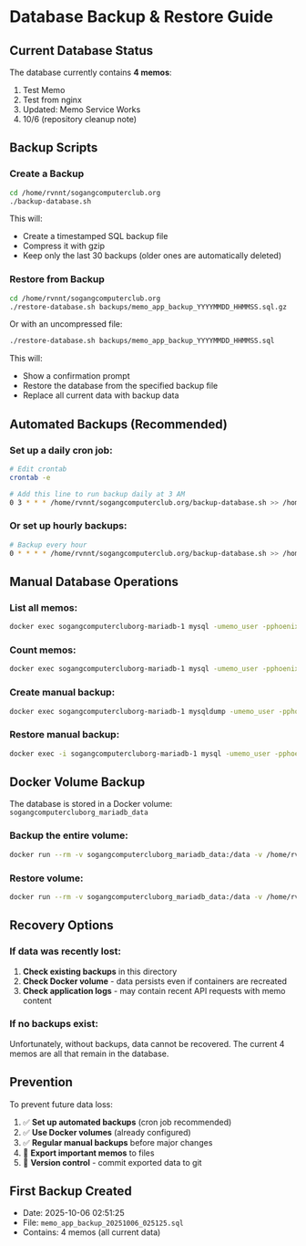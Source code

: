 # Database Backup & Restore Guide

## Current Database Status

The database currently contains **4 memos**:
1. Test Memo
2. Test from nginx
3. Updated: Memo Service Works
4. 10/6 (repository cleanup note)

## Backup Scripts

### Create a Backup

```bash
cd /home/rvnnt/sogangcomputerclub.org
./backup-database.sh
```

This will:
- Create a timestamped SQL backup file
- Compress it with gzip
- Keep only the last 30 backups (older ones are automatically deleted)

### Restore from Backup

```bash
cd /home/rvnnt/sogangcomputerclub.org
./restore-database.sh backups/memo_app_backup_YYYYMMDD_HHMMSS.sql.gz
```

Or with an uncompressed file:
```bash
./restore-database.sh backups/memo_app_backup_YYYYMMDD_HHMMSS.sql
```

This will:
- Show a confirmation prompt
- Restore the database from the specified backup file
- Replace all current data with backup data

## Automated Backups (Recommended)

### Set up a daily cron job:

```bash
# Edit crontab
crontab -e

# Add this line to run backup daily at 3 AM
0 3 * * * /home/rvnnt/sogangcomputerclub.org/backup-database.sh >> /home/rvnnt/sogangcomputerclub.org/backups/backup.log 2>&1
```

### Or set up hourly backups:

```bash
# Backup every hour
0 * * * * /home/rvnnt/sogangcomputerclub.org/backup-database.sh >> /home/rvnnt/sogangcomputerclub.org/backups/backup.log 2>&1
```

## Manual Database Operations

### List all memos:
```bash
docker exec sogangcomputercluborg-mariadb-1 mysql -umemo_user -pphoenix memo_app -e "SELECT * FROM memos;"
```

### Count memos:
```bash
docker exec sogangcomputercluborg-mariadb-1 mysql -umemo_user -pphoenix memo_app -e "SELECT COUNT(*) FROM memos;"
```

### Create manual backup:
```bash
docker exec sogangcomputercluborg-mariadb-1 mysqldump -umemo_user -pphoenix memo_app > backups/manual_backup_$(date +%Y%m%d_%H%M%S).sql
```

### Restore manual backup:
```bash
docker exec -i sogangcomputercluborg-mariadb-1 mysql -umemo_user -pphoenix memo_app < backups/manual_backup_YYYYMMDD_HHMMSS.sql
```

## Docker Volume Backup

The database is stored in a Docker volume: `sogangcomputercluborg_mariadb_data`

### Backup the entire volume:
```bash
docker run --rm -v sogangcomputercluborg_mariadb_data:/data -v /home/rvnnt/sogangcomputerclub.org/backups:/backup ubuntu tar czf /backup/mariadb_volume_$(date +%Y%m%d_%H%M%S).tar.gz -C /data .
```

### Restore volume:
```bash
docker run --rm -v sogangcomputercluborg_mariadb_data:/data -v /home/rvnnt/sogangcomputerclub.org/backups:/backup ubuntu tar xzf /backup/mariadb_volume_YYYYMMDD_HHMMSS.tar.gz -C /data
```

## Recovery Options

### If data was recently lost:

1. **Check existing backups** in this directory
2. **Check Docker volume** - data persists even if containers are recreated
3. **Check application logs** - may contain recent API requests with memo content

### If no backups exist:

Unfortunately, without backups, data cannot be recovered. The current 4 memos are all that remain in the database.

## Prevention

To prevent future data loss:

1. ✅ **Set up automated backups** (cron job recommended)
2. ✅ **Use Docker volumes** (already configured)
3. ✅ **Regular manual backups** before major changes
4. 📝 **Export important memos** to files
5. 🔄 **Version control** - commit exported data to git

## First Backup Created

- Date: 2025-10-06 02:51:25
- File: `memo_app_backup_20251006_025125.sql`
- Contains: 4 memos (all current data)
